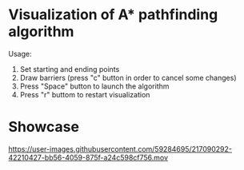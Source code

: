 # Visualization of A* pathfinding algorithm

Usage:

1. Set starting and ending points
2. Draw barriers (press "c" button in order to cancel some changes)
3. Press "Space" button to launch the algorithm
4. Press "r" buttom to restart visualization

# Showcase

https://user-images.githubusercontent.com/59284695/217090292-42210427-bb56-4059-875f-a24c598cf756.mov
